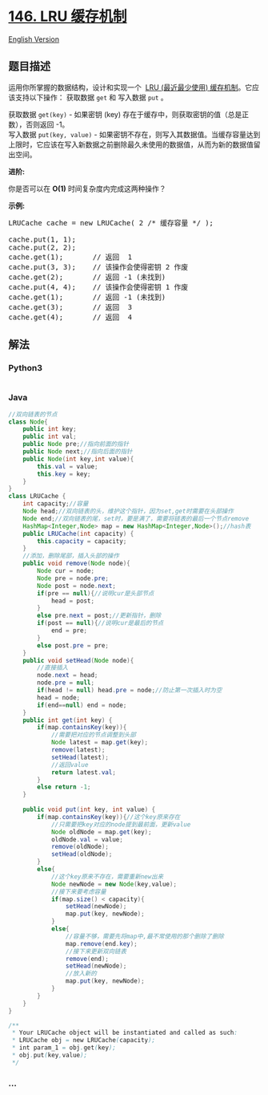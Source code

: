 # [146. LRU 缓存机制](https://leetcode-cn.com/problems/lru-cache)

[English Version](/solution/0100-0199/0146.Lru%20Cache/README_EN.md)

## 题目描述

<!-- 这里写题目描述 -->
<p>运用你所掌握的数据结构，设计和实现一个&nbsp; <a href="https://baike.baidu.com/item/LRU" target="_blank">LRU (最近最少使用) 缓存机制</a>。它应该支持以下操作： 获取数据 <code>get</code> 和 写入数据 <code>put</code> 。</p>

<p>获取数据 <code>get(key)</code> - 如果密钥 (key) 存在于缓存中，则获取密钥的值（总是正数），否则返回 -1。<br>
写入数据 <code>put(key, value)</code> - 如果密钥不存在，则写入其数据值。当缓存容量达到上限时，它应该在写入新数据之前删除最久未使用的数据值，从而为新的数据值留出空间。</p>

<p><strong>进阶:</strong></p>

<p>你是否可以在&nbsp;<strong>O(1)</strong> 时间复杂度内完成这两种操作？</p>

<p><strong>示例:</strong></p>

<pre>LRUCache cache = new LRUCache( 2 /* 缓存容量 */ );

cache.put(1, 1);
cache.put(2, 2);
cache.get(1);       // 返回  1
cache.put(3, 3);    // 该操作会使得密钥 2 作废
cache.get(2);       // 返回 -1 (未找到)
cache.put(4, 4);    // 该操作会使得密钥 1 作废
cache.get(1);       // 返回 -1 (未找到)
cache.get(3);       // 返回  3
cache.get(4);       // 返回  4
</pre>

## 解法

<!-- 这里可写通用的实现逻辑 -->

<!-- tabs:start -->

### **Python3**

<!-- 这里可写当前语言的特殊实现逻辑 -->

```python

```

### **Java**

<!-- 这里可写当前语言的特殊实现逻辑 -->

```java
//双向链表的节点
class Node{
    public int key;
    public int val;
    public Node pre;//指向前面的指针
    public Node next;//指向后面的指针
    public Node(int key,int value){
        this.val = value;
        this.key = key;
    }
}
class LRUCache {
    int capacity;//容量
    Node head;//双向链表的头，维护这个指针，因为set,get时需要在头部操作
    Node end;//双向链表的尾，set时，要是满了，需要将链表的最后一个节点remove
    HashMap<Integer,Node> map = new HashMap<Integer,Node>();//hash表
    public LRUCache(int capacity) {
        this.capacity = capacity;
    }
    //添加，删除尾部，插入头部的操作
    public void remove(Node node){
        Node cur = node;
        Node pre = node.pre;
        Node post = node.next;
        if(pre == null){//说明cur是头部节点
            head = post;
        }
        else pre.next = post;//更新指针，删除
        if(post == null){//说明cur是最后的节点
            end = pre;
        }
        else post.pre = pre;
    }
    public void setHead(Node node){
        //直接插入
        node.next = head;
        node.pre = null;
        if(head != null) head.pre = node;//防止第一次插入时为空
        head = node;
        if(end==null) end = node;
    }
    public int get(int key) {
        if(map.containsKey(key)){
            //需要把对应的节点调整到头部
            Node latest = map.get(key);
            remove(latest);
            setHead(latest);
            //返回value
            return latest.val;
        }
        else return -1;
    }
    
    public void put(int key, int value) {
        if(map.containsKey(key)){//这个key原来存在
            //只需要把key对应的node提到最前面，更新value
            Node oldNode = map.get(key);
            oldNode.val = value;
            remove(oldNode);
            setHead(oldNode);
        }
        else{
            //这个key原来不存在，需要重新new出来
            Node newNode = new Node(key,value);
            //接下来要考虑容量
            if(map.size() < capacity){
                setHead(newNode);
                map.put(key, newNode);
            }
            else{
                //容量不够，需要先将map中,最不常使用的那个删除了删除
                map.remove(end.key);
                //接下来更新双向链表
                remove(end);
                setHead(newNode);
                //放入新的
                map.put(key, newNode);
            }
        }
    }
}

/**
 * Your LRUCache object will be instantiated and called as such:
 * LRUCache obj = new LRUCache(capacity);
 * int param_1 = obj.get(key);
 * obj.put(key,value);
 */
```

### **...**

```

```

<!-- tabs:end -->
